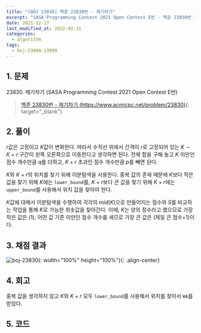 ```yaml
---
title: "[BOJ 23830] 백준 23830번 - 제기차기"
excerpt: "SASA Programming Contest 2021 Open Contest E번 - 백준 23830번 제기차기 풀이"
date: 2021-12-17
last_modified_at: 2022-03-31
categories:
  - algorithm
tags:
  - boj-23000-23999
---
```


## 1. 문제
$23830$. 제기차기 (SASA Programming Contest 2021 Open Contest E번)

> [백준 23830번 - 제기차기 (https://www.acmicpc.net/problem/23830)](https://www.acmicpc.net/problem/23830){: target="_blank"}

## 2. 풀이

$r$값은 고정이고 $K$값이 변화한다. 따라서 수직선 위에서 간격이 $r$로 고정되어 있는 $K\sim K+r$ 구간이 왼쪽 오른쪽으로 이동한다고 생각하면 된다. 전체 합을 구해 놓고 $K$ 미만인 점수 개수만큼 $q$를 더하고, $K+r$ 초과인 점수 개수만큼 $p$를 빼면 된다.

$K$와 $K+r$의 위치를 찾기 위해 이분탐색을 사용한다. 중복 값의 존재 때문에 $K$보다 작은 값을 찾기 위해 $K$에는 `lower_bound`를, $K+r$보다 큰 값을 찾기 위해 $K+r$에는 `upper_bound`를 사용해서 위치 값을 찾아야 한다.

$K$값에 대해서 이분탐색을 수행하여 각각의 $mid(K)$으로 만들어지는 점수와 $S$를 비교하는 작업을 통해 $K$로 가능한 최솟값을 찾아간다. 이때, $K$는 양의 정수라고 했으므로 가장 작은 값은 $(1)$, 어떤 값 기준 미만인 점수 개수를 세므로 가장 큰 값은 (제일 큰 점수$+1$)이다.

## 3. 채점 결과

![boj-23830](https://user-images.githubusercontent.com/30232837/160954186-5cad9a9f-b092-4dee-8b31-f4c786f94c99.png "boj-23830"){: width="100%" height="100%"}{: .align-center}

## 4. 회고

중복 값을 생각하지 않고 $K$와 $K+r$ 모두 `lower_bound`를 사용해서 위치를 찾아서 `WA`를 받았다.

## 5. 코드

<script src="https://gist.github.com/BurningFalls/53b01fbd19ef8979152ba5b91154ca94.js"></script>